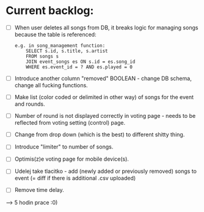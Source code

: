 # Current backlog:
- [ ]   When user deletes all songs from DB, it breaks logic for managing songs
        because the table is referenced:

        e.g. in song_management function:
            SELECT s.id, s.title, s.artist 
            FROM songs s 
            JOIN event_songs es ON s.id = es.song_id 
            WHERE es.event_id = ? AND es.played = 0

- [ ]   Introduce another column "removed" BOOLEAN - change DB schema, change all fucking functions.
- [ ]   Make list (color coded or delimited in other way) of songs for the event and rounds.
- [ ]   Number of round is not displayed correctly in voting page - needs to be reflected from voting setting (control) page.
- [ ]   Change from drop down (which is the best) to different shitty thing.
- [ ]   Introduce "limiter" to number of songs.
- [ ]   Optimis(z)e voting page for mobile device(s).
- [ ]   Udelej take tlacitko - add (newly added or previously removed) songs to event (= diff if there is additional .csv uploaded)
- [ ]   Remove time delay. 

--> 5 hodin prace :0)